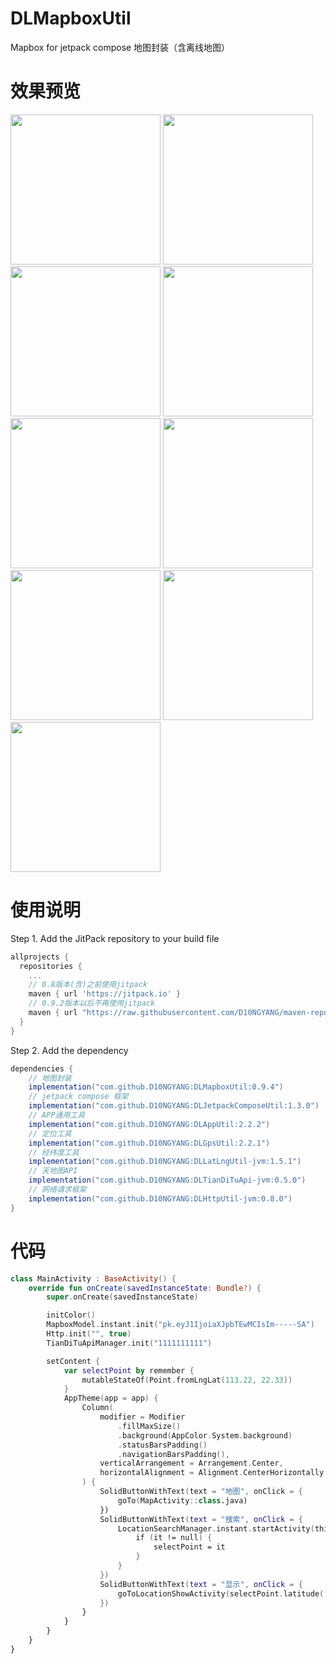 # DLMapboxUtil
Mapbox for jetpack compose 地图封装（含离线地图）

# 效果预览
<img src="https://github.com/D10NGYANG/DLMapboxUtil/blob/master/image/map.png" width="240"/>
<img src="https://github.com/D10NGYANG/DLMapboxUtil/blob/master/image/map_type.png" width="240"/>
<img src="https://github.com/D10NGYANG/DLMapboxUtil/blob/master/image/map_offline.png" width="240"/>
<img src="https://github.com/D10NGYANG/DLMapboxUtil/blob/master/image/map_offline_add.png" width="240"/>
<img src="https://github.com/D10NGYANG/DLMapboxUtil/blob/master/image/map_offline_add_config.png" width="240"/>
<img src="https://github.com/D10NGYANG/DLMapboxUtil/blob/master/image/search.png" width="240"/>
<img src="https://github.com/D10NGYANG/DLMapboxUtil/blob/master/image/search_sure.png" width="240"/>
<img src="https://github.com/D10NGYANG/DLMapboxUtil/blob/master/image/show.png" width="240"/>
<img src="https://github.com/D10NGYANG/DLMapboxUtil/blob/master/image/show_other.png" width="240"/>

# 使用说明
Step 1. Add the JitPack repository to your build file
```build.gradle
allprojects {
  repositories {
    ...
    // 0.8版本(含)之前使用jitpack
    maven { url 'https://jitpack.io' }
    // 0.9.2版本以后不再使用jitpack
    maven { url "https://raw.githubusercontent.com/D10NGYANG/maven-repo/main/repository" }
  }
}
```
Step 2. Add the dependency
```build.gradle
dependencies {
    // 地图封装
    implementation("com.github.D10NGYANG:DLMapboxUtil:0.9.4")
    // jetpack compose 框架
    implementation("com.github.D10NGYANG:DLJetpackComposeUtil:1.3.0")
    // APP通用工具
    implementation("com.github.D10NGYANG:DLAppUtil:2.2.2")
    // 定位工具
    implementation("com.github.D10NGYANG:DLGpsUtil:2.2.1")
    // 经纬度工具
    implementation("com.github.D10NGYANG:DLLatLngUtil-jvm:1.5.1")
    // 天地图API
    implementation("com.github.D10NGYANG:DLTianDiTuApi-jvm:0.5.0")
    // 网络请求框架
    implementation("com.github.D10NGYANG:DLHttpUtil-jvm:0.8.0")
}
```

# 代码
```kotlin
class MainActivity : BaseActivity() {
    override fun onCreate(savedInstanceState: Bundle?) {
        super.onCreate(savedInstanceState)

        initColor()
        MapboxModel.instant.init("pk.eyJ1IjoiaXJpbTEwMCIsIm-----SA")
        Http.init("", true)
        TianDiTuApiManager.init("1111111111")

        setContent {
            var selectPoint by remember {
                mutableStateOf(Point.fromLngLat(113.22, 22.33))
            }
            AppTheme(app = app) {
                Column(
                    modifier = Modifier
                        .fillMaxSize()
                        .background(AppColor.System.background)
                        .statusBarsPadding()
                        .navigationBarsPadding(),
                    verticalArrangement = Arrangement.Center,
                    horizontalAlignment = Alignment.CenterHorizontally
                ) {
                    SolidButtonWithText(text = "地图", onClick = {
                        goTo(MapActivity::class.java)
                    })
                    SolidButtonWithText(text = "搜索", onClick = {
                        LocationSearchManager.instant.startActivity(this@MainActivity) {
                            if (it != null) {
                                selectPoint = it
                            }
                        }
                    })
                    SolidButtonWithText(text = "显示", onClick = {
                        goToLocationShowActivity(selectPoint.latitude(), selectPoint.longitude())
                    })
                }
            }
        }
    }
}
```
